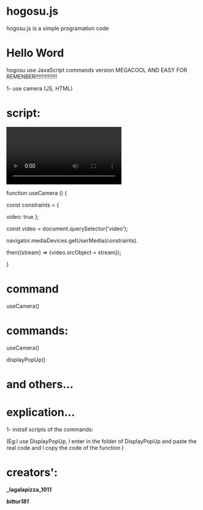 # hogosu.js
hogosu.js is a simple programation code

# Hello Word

hogosu use JavaScript commands version MEGACOOL AND EASY FOR REMENBER!!!!!!!!!!!!!!

1- use camera (JS, HTML)

# script:

<video autoplay=""></video>

function useCamera () {

const constraints = {

  video: true
};


const video = document.querySelector('video');

navigator.mediaDevices.getUserMedia(constraints).

  then((stream) => {video.srcObject = stream});
  
  
  
  }
  
  
# command
  
  useCamera()
  
  
  # commands:
  
  useCamera()
  
  displayPopUp()
  
  # and others...
  
  
  # explication...
  
  1- install scripts of the commands:
  
  (Eg:l use DisplayPopUp, l enter in the folder of DisplayPopUp and paste the real code and l copy the code of the function )
  
  # creators':
  
  
 **_lagalapizza_1011**
 
  
 
  **_bittur181_**

